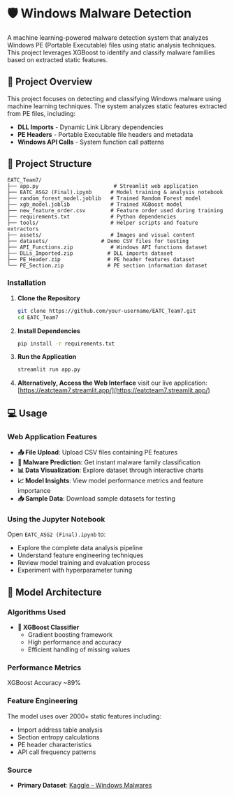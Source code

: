 # 🛡️ Windows Malware Detection

A machine learning-powered malware detection system that analyzes Windows PE (Portable Executable) files using static analysis techniques. This project leverages XGBoost to identify and classify malware families based on extracted static features.


## 🎯 Project Overview

This project focuses on detecting and classifying Windows malware using machine learning techniques. The system analyzes static features extracted from PE files, including:

- **DLL Imports** - Dynamic Link Library dependencies
- **PE Headers** - Portable Executable file headers and metadata
- **Windows API Calls** - System function call patterns


## 📁 Project Structure

```
EATC_Team7/
├── app.py                        # Streamlit web application
├── EATC_ASG2 (Final).ipynb      # Model training & analysis notebook
├── random_forest_model.joblib   # Trained Random Forest model
├── xgb_model.joblib             # Trained XGBoost model
├── new_feature_order.csv        # Feature order used during training
├── requirements.txt             # Python dependencies
├── tools/                       # Helper scripts and feature extractors
├── assets/                      # Images and visual content
├── datasets/                 # Demo CSV files for testing
├── API_Functions.zip            # Windows API functions dataset
├── DLLs_Imported.zip           # DLL imports dataset
├── PE_Header.zip               # PE header features dataset
└── PE_Section.zip              # PE section information dataset
```

### Installation

1. **Clone the Repository**
   ```bash
   git clone https://github.com/your-username/EATC_Team7.git
   cd EATC_Team7
   ```

2. **Install Dependencies**
   ```bash
   pip install -r requirements.txt
   ```

3. **Run the Application**
   ```bash
   streamlit run app.py
   ```

4. **Alternatively, Access the Web Interface**
  visit our live application: [https://eatcteam7.streamlit.app/](https://eatcteam7.streamlit.app/)

## 💻 Usage

### Web Application Features

- **📤 File Upload**: Upload CSV files containing PE features
- **🔮 Malware Prediction**: Get instant malware family classification
- **📊 Data Visualization**: Explore dataset through interactive charts
- **📈 Model Insights**: View model performance metrics and feature importance
- **📥 Sample Data**: Download sample datasets for testing

### Using the Jupyter Notebook

Open `EATC_ASG2 (Final).ipynb` to:
- Explore the complete data analysis pipeline
- Understand feature engineering techniques
- Review model training and evaluation process
- Experiment with hyperparameter tuning

## 🧠 Model Architecture

### Algorithms Used

- **🚀 XGBoost Classifier**
  - Gradient boosting framework
  - High performance and accuracy
  - Efficient handling of missing values

### Performance Metrics

XGBoost Accuracy ~89%

### Feature Engineering

The model uses over 2000+ static features including:
- Import address table analysis
- Section entropy calculations
- PE header characteristics
- API call frequency patterns

### Source
- **Primary Dataset**: [Kaggle - Windows Malwares](https://www.kaggle.com/datasets/joebeachcapital/windows-malwares/data)
